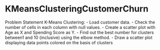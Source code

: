 # KMeansClusteringCustomerChurn

Problem Statement
K-Means Clustering:
    - Load customer data.
    - Check the number of cells in each column with null values.
    - Create a scatter plot with Age as X and Spending Score as Y.
    - Find out the best number for clusters between1 and 10 (inclusive) using the elbow method.
    - Draw a scatter plot displaying data points colored on the basis of clusters
